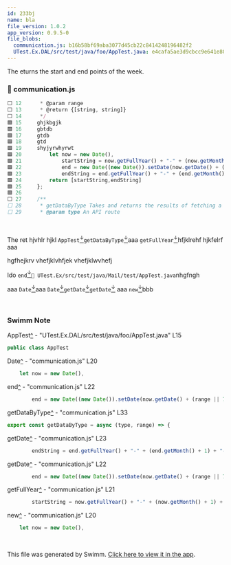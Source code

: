 ```yaml
---
id: 233bj
name: bla
file_version: 1.0.2
app_version: 0.9.5-0
file_blobs:
  communication.js: b16b58bf69aba3077d45cb22c8414248196482f2
  UTest.Ex.DAL/src/test/java/foo/AppTest.java: e4cafa5ae3d9cbcc9e641e80f131351dced94139
---
```


The eturns the start and end points of the week.
<!-- NOTE-swimm-snippet: the lines below link your snippet to Swimm -->
### 📄 communication.js
```javascript
⬜ 12      * @param range
⬜ 13      * @return {[string, string]}
⬜ 14      */
🟩 15     ghjkbgjk
🟩 16     gbtdb
🟩 17     gtdb
🟩 18     gtd
🟩 19     shyjyrwhyrwt
🟩 20         let now = new Date(),
🟩 21             startString = now.getFullYear() + "-" + (now.getMonth() + 1) + "-" + (now.getDate()),
🟩 22             end = new Date((new Date()).setDate(now.getDate() + (range || 7))),
🟩 23             endString = end.getFullYear() + "-" + (end.getMonth() + 1) + "-" + (end.getDate());
🟩 24         return [startString,endString]
🟩 25     };
🟩 26     
⬜ 27     /**
⬜ 28      * getDataByType Takes and returns the results of fetching a specific API route
⬜ 29      * @param type An API route
```

<br/>

The ret hjvhlr hjkl `AppTest`[<sup id="2dtWLp">↓</sup>](#f-2dtWLp)`getDataByType`[<sup id="ZKaPRy">↓</sup>](#f-ZKaPRy)aaa `getFullYear`[<sup id="iEObD">↓</sup>](#f-iEObD)hfjklrehf hjkfelrf aaa

hgfhejkrv vhefjklvhfjek vhefjklwvhefj

Ido `end`[<sup id="Z4LKlm">↓</sup>](#f-Z4LKlm)`📄 UTest.Ex/src/test/java/Mail/test/AppTest.java`nhgfngh

aaa `Date`[<sup id="BVHzx">↓</sup>](#f-BVHzx)aaa `Date`[<sup id="BVHzx">↓</sup>](#f-BVHzx)`getDate`[<sup id="Z5Qjxq">↓</sup>](#f-Z5Qjxq)`getDate`[<sup id="1uRSBr">↓</sup>](#f-1uRSBr) aaa `new`[<sup id="ZpmPmx">↓</sup>](#f-ZpmPmx)bbb

<br/>

<!-- THIS IS AN AUTOGENERATED SECTION. DO NOT EDIT THIS SECTION DIRECTLY -->
### Swimm Note

<span id="f-2dtWLp">AppTest</span>[^](#2dtWLp) - "UTest.Ex.DAL/src/test/java/foo/AppTest.java" L15
```java
public class AppTest 
```

<span id="f-BVHzx">Date</span>[^](#BVHzx) - "communication.js" L20
```javascript
    let now = new Date(),
```

<span id="f-Z4LKlm">end</span>[^](#Z4LKlm) - "communication.js" L22
```javascript
        end = new Date((new Date()).setDate(now.getDate() + (range || 7))),
```

<span id="f-ZKaPRy">getDataByType</span>[^](#ZKaPRy) - "communication.js" L33
```javascript
export const getDataByType = async (type, range) => {
```

<span id="f-1uRSBr">getDate</span>[^](#1uRSBr) - "communication.js" L23
```javascript
        endString = end.getFullYear() + "-" + (end.getMonth() + 1) + "-" + (end.getDate());
```

<span id="f-Z5Qjxq">getDate</span>[^](#Z5Qjxq) - "communication.js" L22
```javascript
        end = new Date((new Date()).setDate(now.getDate() + (range || 7))),
```

<span id="f-iEObD">getFullYear</span>[^](#iEObD) - "communication.js" L21
```javascript
        startString = now.getFullYear() + "-" + (now.getMonth() + 1) + "-" + (now.getDate()),
```

<span id="f-ZpmPmx">new</span>[^](#ZpmPmx) - "communication.js" L20
```javascript
    let now = new Date(),
```

<br/>

This file was generated by Swimm. [Click here to view it in the app](http://localhost:5000/repos/ls4DA2fLasmQuEbT4ipw/docs/233bj).